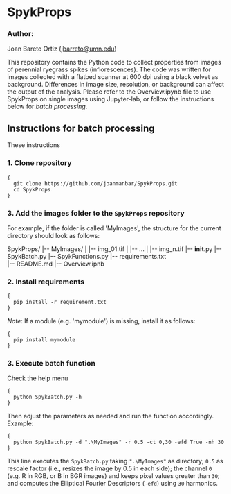 # SpykProps

### Author:
Joan Bareto Ortiz (jbarreto@umn.edu)

This repository contains the Python code to collect properties from images of perennial ryegrass spikes (inflorescences). The code was written for images collected with a flatbed scanner at 600 dpi using a black velvet as background. Differences in image size, resolution, or background can affect the output of the analysis. Please refer to the Overview.ipynb file to use SpykProps on single images using Jupyter-lab, or follow the instructions below for *batch processing*.

## Instructions for batch processing
These instructions

### 1. Clone repository
```
{
  git clone https://github.com/joanmanbar/SpykProps.git
  cd SpykProps
}
```

### 3. Add the images folder to the `SpykProps` repository
For example, if the folder is called 'MyImages', the structure for the current directory should look as follows:

SpykProps/
|-- MyImages/
|   |-- img_01.tif
|   |-- ...
|   |-- img_n.tif
|-- __init__.py
|-- SpykBatch.py
|-- SpykFunctions.py
|-- requirements.txt  
|-- README.md
|-- Overview.ipnb

### 2. Install requirements
```
{
  pip install -r requirement.txt
}
```
*Note*: If a module (e.g. 'mymodule') is missing, install it as follows:

```
{
  pip install mymodule
}
```

### 3. Execute batch function
Check the help menu
```
{
  python SpykBatch.py -h
}
```
Then adjust the parameters as needed and run the function accordingly.
Example:
```
{
  python SpykBatch.py -d ".\MyImages" -r 0.5 -ct 0,30 -efd True -nh 30
}
```
This line executes the `SpykBatch.py` taking `".\MyImages"` as directory; `0.5` as rescale factor (i.e., resizes the image by 0.5 in each side); the channel `0` (e.g. R in RGB, or B in BGR images) and keeps pixel values greater than `30`; and computes the Elliptical Fourier Descriptors (`-efd`) using `30` harmonics.

